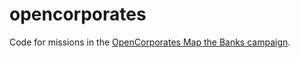 opencorporates
==============

Code for missions in the [OpenCorporates Map the Banks campaign](http://missions.opencorporates.com/campaigns/8).
